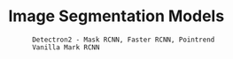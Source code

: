 # Image Segmentation Models

          Detectron2 - Mask RCNN, Faster RCNN, Pointrend
          Vanilla Mark RCNN
